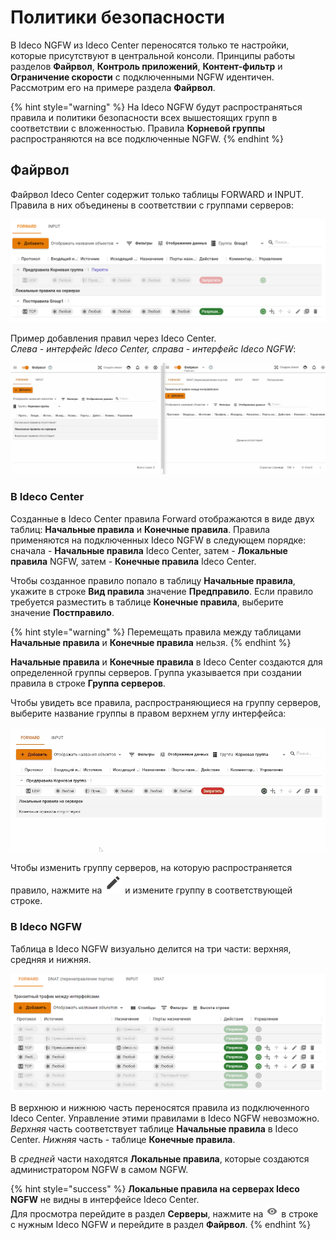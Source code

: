 # Политики безопасности

В Ideco NGFW из Ideco Center переносятся только те настройки, которые присутствуют в центральной консоли. Принципы работы разделов **Файрвол**, **Контроль приложений**, **Контент-фильтр** и **Ограничение скорости** с подключенными NGFW идентичен. Рассмотрим его на примере раздела **Файрвол**.

{% hint style="warning" %}
На Ideco NGFW будут распространяться правила и политики безопасности всех вышестоящих групп в соответствии с вложенностью. Правила **Корневой группы** распространяются на все подключенные NGFW.
{% endhint %}

## Файрвол

Файрвол Ideco Center содержит только таблицы FORWARD и INPUT. Правила в них объединены в соответствии с группами серверов:

![](/.gitbook/assets/cc-firewall1.png)

Пример добавления правил через Ideco Center.\
*Слева - интерфейс Ideco Сenter, справа - интерфейс Ideco NGFW*:

![](/.gitbook/assets/cc-firewall.gif)

### В Ideco Center

Созданные в Ideco Center правила Forward отображаются в виде двух таблиц: **Начальные правила** и **Конечные правила**. Правила применяются на подключенных Ideco NGFW в следующем порядке: сначала - **Начальные правила** Ideco Center, затем - **Локальные правила** NGFW, затем - **Конечные правила** Ideco Center.

Чтобы созданное правило попало в таблицу **Начальные правила**, укажите в строке **Вид правила** значение **Предправило**. Если правило требуется разместить в таблице **Конечные правила**, выберите значение **Постправило**.

{% hint style="warning" %}
Перемещать правила между таблицами **Начальные правила** и **Конечные правила** нельзя.
{% endhint %}

**Начальные правила** и **Конечные правила** в Ideco Center создаются для определенной группы серверов. Группа указывается при создании правила в строке **Группа серверов**.

Чтобы увидеть все правила, распространяющиеся на группу серверов, выберите название группы в правом верхнем углу интерфейса:

![](/.gitbook/assets/cc-firewall1.gif)

Чтобы изменить группу серверов, на которую распространяется правило, нажмите на ![](/.gitbook/assets/icon-edit.png) и измените группу в соответствующей строке.

### В Ideco NGFW

Таблица в Ideco NGFW визуально делится на три части: верхняя, средняя и нижняя.

![](/.gitbook/assets/cc-firewall2.png)

В верхнюю и нижнюю часть переносятся правила из подключенного Ideco Center. Управление этими правилами в Ideco NGFW невозможно. *Верхняя* часть соответствует таблице **Начальные правила** в Ideco Center. *Нижняя* часть - таблице **Конечные правила**.

В *средней* части находятся **Локальные правила**, которые создаются администратором NGFW в самом NGFW.

{% hint style="success" %}
**Локальные правила на серверах Ideco NGFW** не видны в интерфейсе Ideco Center. \
Для просмотра перейдите в раздел **Серверы**, нажмите на ![](/.gitbook/assets/icon-eye.png) в строке с нужным Ideco NGFW и перейдите в раздел **Файрвол**.
{% endhint %}
